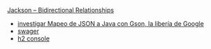 [Jackson – Bidirectional Relationships](https://www.baeldung.com/jackson-bidirectional-relationships-and-infinite-recursion)
* [investigar Mapeo de JSON a Java con Gson, la libería de Google](https://www.galisteocantero.com/mapeo-json-en-java-objectmapper-y-gson/)
* [swager](http://localhost:8000/swagger-ui/index.html#)
* [h2 console](http://localhost:8000/h2-console/)